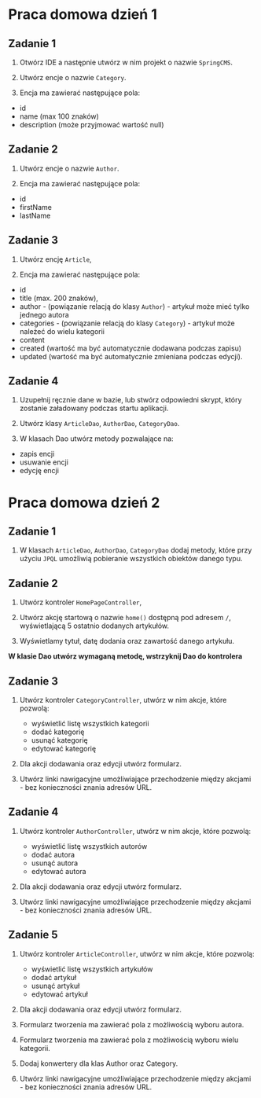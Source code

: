 # Praca domowa dzień 1

## Zadanie 1

   1. Otwórz IDE a następnie utwórz w nim projekt o nazwie `SpringCMS`.
   
   2. Utwórz encje o nazwie `Category`.
   3. Encja ma zawierać następujące pola:

   * id
   * name (max 100 znaków)
   * description (może przyjmować wartość null)

## Zadanie 2

   1. Utwórz encje o nazwie `Author`.
   
   2. Encja ma zawierać następujące pola:

   * id
   * firstName
   * lastName

## Zadanie 3

   1. Utwórz encję `Article`,
   
   2. Encja ma zawierać następujące pola:

   * id
   * title (max. 200 znaków),
   * author - (powiązanie relacją do klasy `Author`) - artykuł może mieć tylko jednego autora
   * categories - (powiązanie relacją do klasy `Category`) - artykuł może należeć do wielu kategorii
   * content
   * created (wartość ma być automatycznie dodawana podczas zapisu)
   * updated (wartość ma być automatycznie zmieniana podczas edycji).

## Zadanie 4

   1. Uzupełnij ręcznie dane w bazie, lub stwórz odpowiedni skrypt, który zostanie załadowany podczas startu aplikacji.
   
   2. Utwórz klasy `ArticleDao`, `AuthorDao`, `CategoryDao`.
   3. W klasach Dao utwórz metody pozwalające na:

   * zapis encji
   * usuwanie encji
   * edycję encji

# Praca domowa dzień 2

## Zadanie 1

   1. W klasach `ArticleDao`, `AuthorDao`, `CategoryDao` dodaj metody, które przy użyciu `JPQL` umożliwią pobieranie 
   wszystkich obiektów danego typu.

## Zadanie 2

   1. Utwórz kontroler `HomePageController`,
   
   2. Utwórz akcję startową o nazwie `home()` dostępną pod adresem `/`, wyświetlającą 5 ostatnio dodanych artykułów.
   3. Wyświetlamy tytuł, datę dodania oraz zawartość danego artykułu.

**W klasie Dao utwórz wymaganą metodę, wstrzyknij Dao do kontrolera**

## Zadanie 3

   1. Utwórz kontroler `CategoryController`, utwórz w nim akcje, które pozwolą:

       * wyświetlić listę wszystkich kategorii
       * dodać kategorię
       * usunąć kategorię
       * edytować kategorię

   2. Dla akcji dodawania oraz edycji utwórz formularz.
   3. Utwórz linki nawigacyjne umożliwiające przechodzenie między akcjami - bez konieczności znania adresów URL.

## Zadanie 4

   1. Utwórz kontroler `AuthorController`, utwórz w nim akcje, które pozwolą:

       * wyświetlić listę wszystkich autorów
       * dodać autora
       * usunąć autora
       * edytować autora

   2. Dla akcji dodawania oraz edycji utwórz formularz.
   3. Utwórz linki nawigacyjne umożliwiające przechodzenie między akcjami - bez konieczności znania adresów URL.

## Zadanie 5

   1. Utwórz kontroler `ArticleController`, utwórz w nim akcje, które pozwolą:

       * wyświetlić listę wszystkich artykułów
       * dodać artykuł
       * usunąć artykuł
       * edytować artykuł

   2. Dla akcji dodawania oraz edycji utwórz formularz.
   3. Formularz tworzenia ma zawierać pola z możliwością wyboru autora.
   4. Formularz tworzenia ma zawierać pola z możliwością wyboru wielu kategorii.
   5. Dodaj konwertery dla klas Author oraz Category.
   6. Utwórz linki nawigacyjne umożliwiające przechodzenie między akcjami - bez konieczności znania adresów URL.
